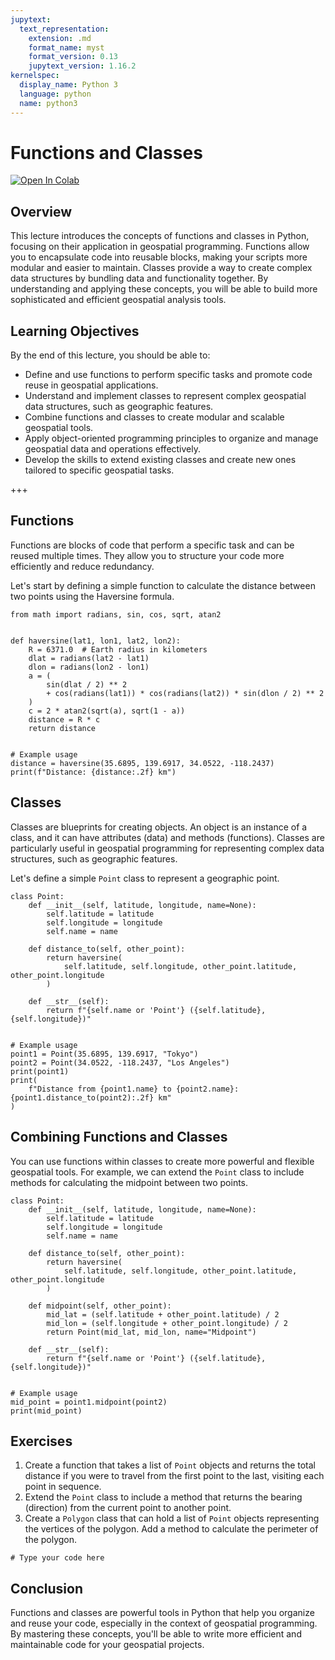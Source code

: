 ```yaml
---
jupytext:
  text_representation:
    extension: .md
    format_name: myst
    format_version: 0.13
    jupytext_version: 1.16.2
kernelspec:
  display_name: Python 3
  language: python
  name: python3
---
```


# Functions and Classes

[![Open In Colab](https://colab.research.google.com/assets/colab-badge.svg)](https://colab.research.google.com/github/giswqs/geog-312/blob/main/book/python/06_functions_classes.ipynb)

## Overview

This lecture introduces the concepts of functions and classes in Python, focusing on their application in geospatial programming. Functions allow you to encapsulate code into reusable blocks, making your scripts more modular and easier to maintain. Classes provide a way to create complex data structures by bundling data and functionality together. By understanding and applying these concepts, you will be able to build more sophisticated and efficient geospatial analysis tools.

## Learning Objectives

By the end of this lecture, you should be able to:

- Define and use functions to perform specific tasks and promote code reuse in geospatial applications.
- Understand and implement classes to represent complex geospatial data structures, such as geographic features.
- Combine functions and classes to create modular and scalable geospatial tools.
- Apply object-oriented programming principles to organize and manage geospatial data and operations effectively.
- Develop the skills to extend existing classes and create new ones tailored to specific geospatial tasks.

+++

## Functions

Functions are blocks of code that perform a specific task and can be reused multiple times. They allow you to structure your code more efficiently and reduce redundancy.

Let's start by defining a simple function to calculate the distance between two points using the Haversine formula.

```{code-cell} ipython3
from math import radians, sin, cos, sqrt, atan2


def haversine(lat1, lon1, lat2, lon2):
    R = 6371.0  # Earth radius in kilometers
    dlat = radians(lat2 - lat1)
    dlon = radians(lon2 - lon1)
    a = (
        sin(dlat / 2) ** 2
        + cos(radians(lat1)) * cos(radians(lat2)) * sin(dlon / 2) ** 2
    )
    c = 2 * atan2(sqrt(a), sqrt(1 - a))
    distance = R * c
    return distance


# Example usage
distance = haversine(35.6895, 139.6917, 34.0522, -118.2437)
print(f"Distance: {distance:.2f} km")
```

## Classes

Classes are blueprints for creating objects. An object is an instance of a class, and it can have attributes (data) and methods (functions). Classes are particularly useful in geospatial programming for representing complex data structures, such as geographic features.

Let's define a simple `Point` class to represent a geographic point.

```{code-cell} ipython3
class Point:
    def __init__(self, latitude, longitude, name=None):
        self.latitude = latitude
        self.longitude = longitude
        self.name = name

    def distance_to(self, other_point):
        return haversine(
            self.latitude, self.longitude, other_point.latitude, other_point.longitude
        )

    def __str__(self):
        return f"{self.name or 'Point'} ({self.latitude}, {self.longitude})"


# Example usage
point1 = Point(35.6895, 139.6917, "Tokyo")
point2 = Point(34.0522, -118.2437, "Los Angeles")
print(point1)
print(
    f"Distance from {point1.name} to {point2.name}: {point1.distance_to(point2):.2f} km"
)
```

## Combining Functions and Classes

You can use functions within classes to create more powerful and flexible geospatial tools. For example, we can extend the `Point` class to include methods for calculating the midpoint between two points.

```{code-cell} ipython3
class Point:
    def __init__(self, latitude, longitude, name=None):
        self.latitude = latitude
        self.longitude = longitude
        self.name = name

    def distance_to(self, other_point):
        return haversine(
            self.latitude, self.longitude, other_point.latitude, other_point.longitude
        )

    def midpoint(self, other_point):
        mid_lat = (self.latitude + other_point.latitude) / 2
        mid_lon = (self.longitude + other_point.longitude) / 2
        return Point(mid_lat, mid_lon, name="Midpoint")

    def __str__(self):
        return f"{self.name or 'Point'} ({self.latitude}, {self.longitude})"


# Example usage
mid_point = point1.midpoint(point2)
print(mid_point)
```

## Exercises

1. Create a function that takes a list of `Point` objects and returns the total distance if you were to travel from the first point to the last, visiting each point in sequence.
2. Extend the `Point` class to include a method that returns the bearing (direction) from the current point to another point.
3. Create a `Polygon` class that can hold a list of `Point` objects representing the vertices of the polygon. Add a method to calculate the perimeter of the polygon.

```{code-cell} ipython3
# Type your code here
```

## Conclusion

Functions and classes are powerful tools in Python that help you organize and reuse your code, especially in the context of geospatial programming. By mastering these concepts, you'll be able to write more efficient and maintainable code for your geospatial projects.
